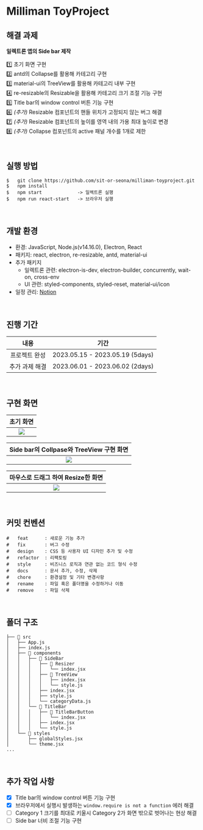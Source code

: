 # Milliman ToyProject

## 해결 과제

**일렉트론 앱의 Side bar 제작**

1️⃣ 초기 화면 구현 <br>
2️⃣ antd의 Collapse를 활용해 카테고리 구현 <br>
3️⃣ material-ui의 TreeView를 활용해 카테고리 내부 구현 <br>
4️⃣ re-resizable의 Resizable을 활용해 카테고리 크기 조절 기능 구현 <br>
5️⃣ Title bar의 window control 버튼 기능 구현 <br>
6️⃣ _(추가)_ Resizable 컴포넌트의 핸들 위치가 고정되지 않는 버그 해결 <br>
7️⃣ _(추가)_ Resizable 컴포넌트의 높이를 영역 내의 가용 최대 높이로 변경 <br>
8️⃣ _(추가)_ Collapse 컴포넌트의 active 패널 개수를 1개로 제한

<br>

## 실행 방법

```
$   git clone https://github.com/sit-or-seona/milliman-toyproject.git
$   npm install
$   npm start             -> 일렉트론 실행
$   npm run react-start   -> 브라우저 실행
```

<br>

## 개발 환경

- 환경: JavaScript, Node.js(v14.16.0), Electron, React
- 패키지: react, electron, re-resizable, antd, material-ui
- 추가 패키지
  - 일렉트론 관련: electron-is-dev, electron-builder, concurrently, wait-on, cross-env
  - UI 관련: styled-components, styled-reset, material-ui/icon
- 일정 관리: [Notion](https://seonabang.notion.site/Milliman-Toy-Project-85b8982cf89e4f80ba33ceffb234309d)

<br>

## 진행 기간

|      내용      |              기간               |
| :------------: | :-----------------------------: |
| 프로젝트 완성  | 2023.05.15 - 2023.05.19 (5days) |
| 추가 과제 해결 | 2023.06.01 - 2023.06.02 (2days) |

<br>

## 구현 화면

<div align="center">

|                                                       초기 화면                                                        |
| :--------------------------------------------------------------------------------------------------------------------: |
| <img src="https://github.com/sit-or-seona/milliman-toyproject/assets/106213724/804efcfb-675c-4f54-8c49-836277c533e4"/> |

|                                        Side bar의 Collpase와 TreeView 구현 화면                                         |
| :---------------------------------------------------------------------------------------------------------------------: |
| <img src="https://github.com/sit-or-seona/milliman-toyproject/assets/106213724/7ab15f25-26bd-4347-8e0e-7e2498779752" /> |

|                                           마우스로 드래그 하여 Resize한 화면                                            |
| :---------------------------------------------------------------------------------------------------------------------: |
| <img src="https://github.com/sit-or-seona/milliman-toyproject/assets/106213724/ac8d6a9c-e818-490a-bb9e-257a3d26c067" /> |

</div>

<br>

## 커밋 컨벤션

```
#   feat      : 새로운 기능 추가
#   fix       : 버그 수정
#   design    : CSS 등 사용자 UI 디자인 추가 및 수정
#   refactor  : 리팩토링
#   style     : 비즈니스 로직과 연관 없는 코드 형식 수정
#   docs      : 문서 추가, 수정, 삭제
#   chore     : 환경설정 및 기타 변경사항
#   rename    : 파일 혹은 폴더명을 수정하거나 이동
#   remove    : 파일 삭제
```

<br>

## 폴더 구조

```
├── 📁 src
│   ├── App.js
│   ├── index.js
│   ├── 📁 components
│   │   ├── 📁 SideBar
│   │   │   ├── 📁 Resizer
│   │   │   │   └── index.jsx
│   │   │   ├── 📁 TreeView
│   │   │   │   ├── index.jsx
│   │   │   │   └── style.js
│   │   │   ├── index.jsx
│   │   │   ├── style.js
│   │   │   └── categoryData.js
│   │   └── 📁 TitleBar
│   │   │   ├── 📁 TitleBarButton
│   │   │   │   └── index.jsx
│   │   │   ├── index.jsx
│   │   │   └── style.js
│   └── 📁 styles
│       ├── globalStyles.jsx
│       └── theme.jsx
...
```

<br>

## 추가 작업 사항

- [x] Title bar의 window control 버튼 기능 구현
- [x] 브라우저에서 실행시 발생하는 `window.require is not a function` 에러 해결
- [ ] Category 1 크기를 최대로 키울시 Category 2가 화면 밖으로 벗어나는 현상 해결
- [ ] Side bar 너비 조절 기능 구현

<br>
